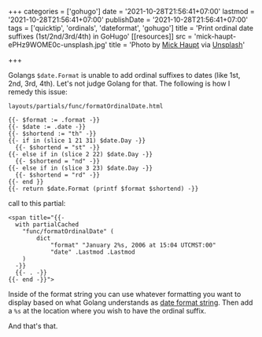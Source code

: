 +++
categories = ['gohugo']
date = '2021-10-28T21:56:41+07:00'
lastmod = '2021-10-28T21:56:41+07:00'
publishDate = '2021-10-28T21:56:41+07:00'
tags = ['quicktip', 'ordinals', 'dateformat', 'gohugo']
title = 'Print ordinal date suffixes (1st/2nd/3rd/4th) in GoHugo'
[[resources]]
src = 'mick-haupt-ePHz9WOME0c-unsplash.jpg'
title = 'Photo by [Mick Haupt](https://unsplash.com/@rocinante_11) via [Unsplash](https://unsplash.com/s/photos/numbers)'


+++

Golangs `$date.Format` is unable to add ordinal suffixes to dates (like 1st, 2nd, 3rd, 4th). Let's not judge Golang for that. The following is how I remedy this issue:

`layouts/partials/func/formatOrdinalDate.html`

```go-html-template
{{- $format := .format -}}
{{- $date := .date -}}
{{- $shortend := "th" -}}
{{- if in (slice 1 21 31) $date.Day -}}
  {{- $shortend = "st" -}}
{{- else if in (slice 2 22) $date.Day -}}
  {{- $shortend = "nd" -}}
{{- else if in (slice 3 23) $date.Day -}}
  {{- $shortend = "rd" -}}
{{- end }}
{{- return $date.Format (printf $format $shortend) -}}
```

call to this partial:

```go-html-template
<span title="{{- 
  with partialCached 
    "func/formatOrdinalDate" (
        dict 
            "format" "January 2%s, 2006 at 15:04 UTCMST:00" 
            "date" .Lastmod .Lastmod 
    ) 
  -}}
  {{- . -}}
{{- end -}}">
```

Inside of the format string you can use whatever formatting you want to display based on what Golang understands as [date format string](https://programming.guide/go/format-parse-string-time-date-example.html). Then add a `%s` at the location where you wish to have the ordinal suffix.

And that's that.
